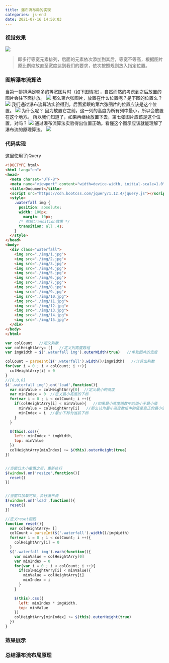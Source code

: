 ```yaml
---
title: 瀑布流布局的实现
categories: js-end
date: 2021-07-16 14:50:03
---
```

### 视觉效果
<img src="/images/img-folder/pbl.png">
<!-- more -->

> 即多行等宽元素排列，后面的元素依次添加到其后，等宽不等高，根据图片原比例缩放直至宽度达到我们的要求，依次按照规则放入指定位置。

### 图解瀑布流算法
当第一排排满足够多的等宽图片时（如下图情况），自然而然的考虑到之后放置的图片会往下面排放。
<img src="/images/img-folder/pbl1.png">
那么第六张图片，放置在什么位置呢？是下图的位置么？
<img src="/images/img-folder/pbl2.png">
我们通过瀑布流算法实验得到，后面紧跟的第六张图片的位置应该是这个位置。
<img src="/images/img-folder/pbl3.png">
为什么呢？
因为放置它之前，这一列的高度为所有列中最小，所以会放置在这个地方。
所以我们知道了，如果再继续放置下去，第七张图片应该是这个位置，对吗？
<img src="/images/img-folder/pbl4.png">
通过瀑布流算法实验得出位置正确。看懂这个图示应该就能理解了瀑布流的原理算法。
<img src="/images/img-folder/pbl5.png">
### 代码实现
这里使用了jQuery
```html
<!DOCTYPE html>
<html lang="en">
<head>
  <meta charset="UTF-8">
  <meta name="viewport" content="width=device-width, initial-scale=1.0">
  <title>Document</title>
  <script src="https://cdn.bootcss.com/jquery/1.12.4/jquery.js"></script>
  <style>
    .waterfall img {
      position: absolute;
      width: 100px;
	    margin: 10px;
      /* 布局transition效果 */
      transition: all .4s;
    }
  </style>
</head>
<body>
  <div class="waterfall">
    <img src="./img/1.jpg">
    <img src="./img/2.jpg">
    <img src="./img/3.jpg">
    <img src="./img/4.jpg">
    <img src="./img/5.jpg">
    <img src="./img/6.jpg">
    <img src="./img/7.jpg">
    <img src="./img/8.jpg">
    <img src="./img/9.jpg">
    <img src="./img/10.jpg">
    <img src="./img/11.jpg">
    <img src="./img/12.jpg">
    <img src="./img/13.jpg">
    <img src="./img/14.jpg">
    <img src="./img/15.jpg">
  </div>
</body>
</html>
```

```javascript
var colCount   //定义列数
var colHeightArry= []   //定义列高度数组
var imgWidth = $('.waterfall img').outerWidth(true)   //单张图片的宽度

colCount = parseInt($('.waterfall').width()/imgWidth)   //计算出列数
for(var i = 0 ; i < colCount; i ++){
  colHeightArry[i] = 0
}
//[0,0,0]
$('.waterfall img').on('load',function(){
  var minValue = colHeightArry[0]  //定义最小的高度
  var minIndex = 0  //定义最小高度的下标
  for(var i = 0 ; i < colCount; i ++){
    if(colHeightArry[i] < minValue){   //如果最小高度组数中的值小于最小值
      minValue = colHeightArry[i]   //那么认为最小高度数组中的值是真正的最小值
      minIndex = i  //最小下标为当前下标
    }
  }

  $(this).css({
    left: minIndex * imgWidth,
    top: minValue
  })
  colHeightArry[minIndex] += $(this).outerHeight(true)
})


//当窗口大小重置之后，重新执行
$(window).on('resize',function(){
  reset()
})


//当窗口加载完毕，执行瀑布流
$(window).on('load',function(){
  reset()
})

//定义reset函数
function reset(){
  var colHeightArry= []
  colCount = parseInt($('.waterfall').width()/imgWidth)
  for(var i = 0 ; i < colCount; i ++){
    colHeightArry[i] = 0
  }
  $('.waterfall img').each(function(){
    var minValue = colHeightArry[0]
    var minIndex = 0
    for(var i = 0 ; i < colCount; i ++){
      if(colHeightArry[i] < minValue){
        minValue = colHeightArry[i]
        minIndex = i
      }
    }

    $(this).css({
      left: minIndex * imgWidth,
      top: minValue
    })
    colHeightArry[minIndex] += $(this).outerHeight(true)
  })
}
```

### 效果展示


### 总结瀑布流布局原理